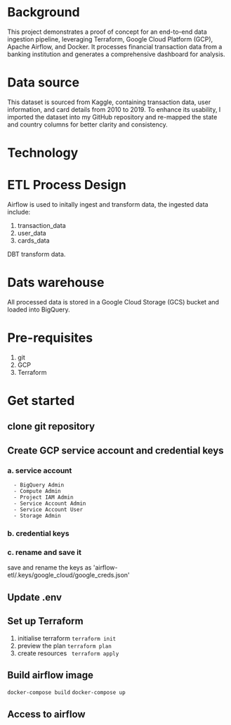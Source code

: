 # Background
This project demonstrates a proof of concept for an end-to-end data ingestion pipeline, leveraging Terraform, Google Cloud Platform (GCP), Apache Airflow, and Docker. It processes financial transaction data from a banking institution and generates a comprehensive dashboard for analysis.

# Data source
This dataset is sourced from Kaggle, containing transaction data, user information, and card details from 2010 to 2019. To enhance its usability, I imported the dataset into my GitHub repository and re-mapped the state and country columns for better clarity and consistency.

# Technology

# ETL Process Design
Airflow is used to initally ingest and transform data, the ingested data include:
1. transaction_data
2. user_data
3. cards_data

DBT transform data.

# Dats warehouse
All processed data is stored in a Google Cloud Storage (GCS) bucket and loaded into BigQuery.

# Pre-requisites
1. git
2. GCP
3. Terraform

# Get started
## clone git repository
## Create GCP service account and credential keys
### a. service account
``` 
  - BigQuery Admin
  - Compute Admin
  - Project IAM Admin
  - Service Account Admin
  - Service Account User
  - Storage Admin
``` 
### b. credential keys

### c. rename and save it
save and rename the keys as 'airflow-etl/.keys/google_cloud/google_creds.json'

## Update .env

## Set up Terraform
1. initialise terraform
   ``` terraform init ```
2. preview the plan
   ``` terraform plan ```
3. create resources
   ``` terraform apply```

## Build airflow image
``` docker-compose build ```
``` docker-compose up ```

## Access to airflow

